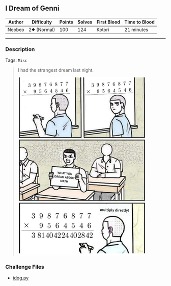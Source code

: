 ## I Dream of Genni

| Author | Difficulty  | Points | Solves | First Blood | Time to Blood |
| ------ | ----------- | ------ | ------ | ----------- | ------------- |
| Neobeo | 2⯁ (Normal) | 100    | 124    | Kotori      | 21 minutes    |

---

### Description

Tags: `Misc`

<blockquote>

I had the strangest dream last night.

<img src="image.jpg" width=400>

</blockquote>

### Challenge Files

- [idog.py](dist)
